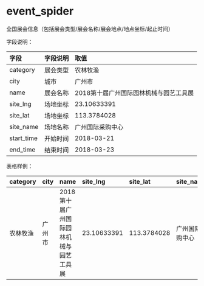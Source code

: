# event_spider

全国展会信息（包括展会类型/展会名称/展会地点/地点坐标/起止时间）

字段说明：

| 字段 | 字段说明 | 取值 |
| :------ | :------ | :------ |
| category | 展会类型 | 农林牧渔 |
|city |	城市|	广州市 |
|name	| 展会名称 |	2018第十届广州国际园林机械与园艺工具展 |
|site_lng	| 场地坐标	| 23.10633391 |
|site_lat	| 场地坐标	| 113.3784028 |
|site_name	| 场地名称	| 广州国际采购中心 |
|start_time	| 开始时间	| 2018-03-21 |
|end_time	| 结束时间	| 2018-03-23 |


表格样例：

| category | city | name | site_lng |	site_lat |	site_name |	start_time |	end_time |
| :------ | :------ | :------ |:------ |:------ |:------ |:------ |:------ |
|农林牧渔 |	广州市 |	2018第十届广州国际园林机械与园艺工具展 |	23.10633391 |	113.3784028 |	广州国际采购中心 |	2018/3/21 |	2018/3/23 |
